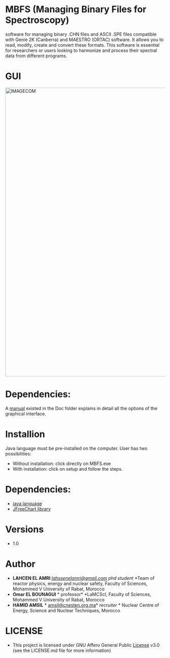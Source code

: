 # MBFS (Managing Binary Files for Spectroscopy)
software for managing binary .CHN files and ASCII .SPE files compatible with Genie 2K (Canberra) and MAESTRO (ORTAC) software. It allows you to read, modify, create and convert these formats. This software is essential for researchers or users looking to harmonize and process their spectral data from different programs.

# GUI 


<img width="910" alt="IMAGECOM" src="https://github.com/user-attachments/assets/a5328012-eec8-4dda-bd8a-528c3ca3bae0">







# Dependencies:
A [manual](https://github.com/LAHCEN-EL-AMRI/MBFS/tree/master/MBFS/Converter/DOC) existed in the Doc folder explains in detail all the options of the graphical interface.


# Installion

Java language must be pre-installed on the computer.
User has two possibilities:
- Without installation: click directly on MBFS.exe
- With installation: click on setup and follow the steps.


# Dependencies:

- [java language](https://www.oracle.com/java/)
- [JFreeChart library](https://www.jfree.org/jfreechart/)


# Versions
- 1.0


# Author
* **LAHCEN EL AMRI** *lahssenelamri@gmail.com* *phd student* *Team of reactor physics, energy and nuclear safety, Faculty of Sciences, Mohammed V University of Rabat, Morocco
*  **Omar EL BOUNAGUI** * professor* *LaMCScI, Faculty of Sciences, Mohammed V University of Rabat, Morocco
* **HAMID AMSIL** *  amsil@cnesten.org.ma*  *recruiter* * Nuclear Centre of Energy, Science and Nuclear Techniques, Morocco

# LICENSE

- This project is licensed under GNU Affero General Public [License](https://github.com/LAHCEN-EL-AMRI/MBFS/blob/master/LICENSE)  v3.0 (see the LICENSE.md file for more information)
